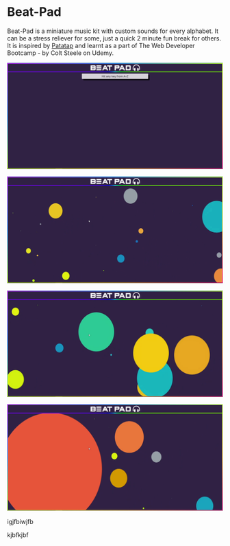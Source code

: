 # Beat-Pad

Beat-Pad is a miniature music kit with custom sounds for every alphabet. It can be a stress reliever for some, just a quick 2 minute fun break for others.
It is inspired by [Patatap](https://patatap.com) and learnt as a part of The Web Developer Bootcamp - by Colt Steele on Udemy.

![Picture1](https://github.com/abhinavg247/Beat-Pad/blob/master/assets/Demo-Screenshots/Beat-Pad4.png?raw=true)

![Picture2](https://github.com/abhinavg247/Beat-Pad/blob/master/assets/Demo-Screenshots/Beat-Pad3.png?raw=true)

![Picture3](https://github.com/abhinavg247/Beat-Pad/blob/master/assets/Demo-Screenshots/Beat-Pad2.png?raw=true)

![Picture4](https://github.com/abhinavg247/Beat-Pad/blob/master/assets/Demo-Screenshots/Beat-Pad1.png?raw=true)

igjfbiwjfb

kjbfkjbf

